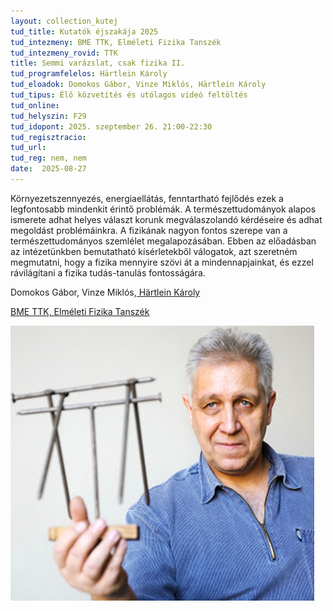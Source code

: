 ```yaml
---
layout: collection_kutej
tud_title: Kutatók éjszakája 2025
tud_intezmeny: BME TTK, Elméleti Fizika Tanszék
tud_intezmeny_rovid: TTK
title: Semmi varázslat, csak fizika II.
tud_programfelelos: Härtlein Károly
tud_eloadok: Domokos Gábor, Vinze Miklós, Härtlein Károly
tud_tipus: Élő közvetítés és utólagos videó feltöltés
tud_online: 
tud_helyszin: F29
tud_idopont: 2025. szeptember 26. 21:00-22:30
tud_regisztracio: 
tud_url: 
tud_reg: nem, nem
date:  2025-08-27
---
```


Környezetszennyezés, energiaellátás, fenntartható fejlődés ezek a legfontosabb mindenkit érintő problémák. 
A természettudományok alapos ismerete adhat helyes választ korunk megválaszolandó kérdéseire és adhat megoldást problémáinkra. 
A fizikának nagyon fontos szerepe van a természettudományos szemlélet megalapozásában. Ebben az előadásban az intézetünkben bemutatható kísérletekből válogatok, azt szeretném megmutatni, hogy a fizika mennyire szövi át a mindennapjainkat, és ezzel rávilágítani a fizika tudás-tanulás fontosságára.

Domokos Gábor, Vinze Miklós,[ Härtlein Károly](https://tudprog.bme.hu/kutatok_ejszakaja/profilok/hartlein_karoly)

[BME TTK, Elméleti Fizika Tanszék](https://dtp.physics.bme.hu/)

![Semmi varázslat, csak fizika II.](../2025/images/semmi-varazslat-csak-fizika-i.png)
